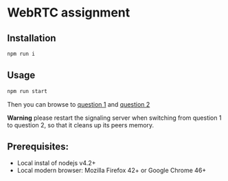 # WebRTC assignment

## Installation

```bash
npm run i
```

## Usage

```bash
npm run start
```

Then you can browse to [question 1](http://localhost:8089/question1) and [question 2](http://localhost:8089/question2)

**Warning** please restart the signaling server when switching from question 1 to question 2, so that it cleans up its peers memory.

## Prerequisites:

- Local instal of nodejs v4.2+
- Local modern browser: Mozilla Firefox 42+ or Google Chrome 46+
